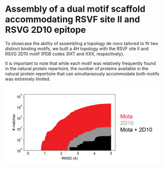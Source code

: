 # Assembly of a dual motif scaffold accommodating RSVF site II and RSVG 2D10 epitope
To showcase the ability of assembling a topology de novo tailored to fit two distinct binding motifs, we built a 4H topology with the RSVF site II and RSVG 2D10 motif (PDB codes 3IXT and XXX, respectively). 

It is important to note that while each motif was relatively frequently found in the natural protein repertoire, the number of proteins available in the natural protein repertoire that can simultaneously accommodate both motifs was extremely limited. 

![](Mota_2D10_scaffold_search.png)

